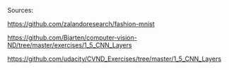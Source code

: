 Sources:

https://github.com/zalandoresearch/fashion-mnist

https://github.com/Bjarten/computer-vision-ND/tree/master/exercises/1_5_CNN_Layers

https://github.com/udacity/CVND_Exercises/tree/master/1_5_CNN_Layers
